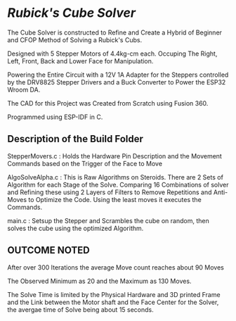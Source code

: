 # _Rubick's Cube Solver_

The Cube Solver is constructed to Refine and Create a Hybrid of Beginner and CFOP Method of Solving a Rubick's Cubs.

Designed with 5 Stepper Motors of 4.4kg-cm each. Occuping The Right, Left, Front, Back and Lower Face for Manipulation.

Powering the Entire Circuit with a 12V 1A Adapter for the Steppers controlled by the DRV8825 Stepper Drivers and a Buck Converter to Power the ESP32 Wroom DA.

The CAD for this Project was Created from Scratch using Fusion 360.

Programmed using ESP-IDF in C.

## Description of the Build Folder

StepperMovers.c : Holds the Hardware Pin Description and the Movement Commands based on the Trigger of the Face to Move

AlgoSolveAlpha.c : This is Raw Algorithms on Steroids. There are 2 Sets of Algorithm for each Stage of the Solve. Comparing 16 Combinations of solver and Refining these using 2 Layers of Filters to Remove Repetitions and Anti-Moves to Optimize the Code. Using the least moves it executes the Commands.

main.c : Setsup the Stepper and Scrambles the cube on random, then solves the cube using the optimized Algorithm.

## OUTCOME NOTED
After over 300 Iterations the average Move count reaches about 90 Moves

The Observed Minimum as 20 and the Maximum as 130 Moves.

The Solve Time is limited by the Physical Hardware and 3D printed Frame and the Link between the Motor shaft and the Face Center for the Solver, the avergae time of Solve being about 15 seconds.

